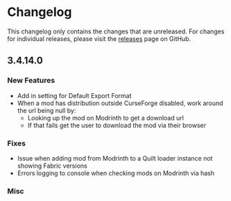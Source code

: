 # Changelog

This changelog only contains the changes that are unreleased. For changes for individual releases, please visit the
[releases](https://github.com/ATLauncher/ATLauncher/releases) page on GitHub.

## 3.4.14.0

### New Features
- Add in setting for Default Export Format
- When a mod has distribution outside CurseForge disabled, work around the url being null by:
  - Looking up the mod on Modrinth to get a download url
  - If that fails get the user to download the mod via their browser

### Fixes
- Issue when adding mod from Modrinth to a Quilt loader instance not showing Fabric versions
- Errors logging to console when checking mods on Modrinth via hash

### Misc

